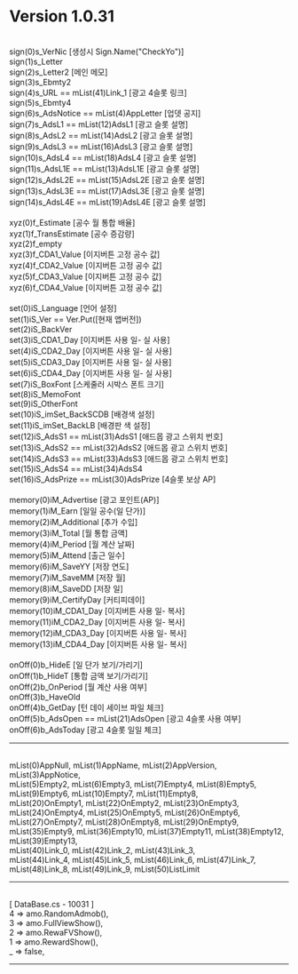 # Version 1.0.31
<br>sign(0)s_VerNic [생성시 Sign.Name("CheckYo")]
<br>sign(1)s_Letter
<br>sign(2)s_Letter2 [메인 메모]
<br>sign(3)s_Ebmty2
<br>sign(4)s_URL == mList(41)Link_1 [광고 4슬롯 링크]
<br>sign(5)s_Ebmty4
<br>sign(6)s_AdsNotice == mList(4)AppLetter [업뎃 공지]
<br>sign(7)s_AdsL1 == mList(12)AdsL1 [광고 슬롯 설명]
<br>sign(8)s_AdsL2 == mList(14)AdsL2 [광고 슬롯 설명]
<br>sign(9)s_AdsL3 == mList(16)AdsL3 [광고 슬롯 설명]
<br>sign(10)s_AdsL4 == mList(18)AdsL4 [광고 슬롯 설명]
<br>sign(11)s_AdsL1E == mList(13)AdsL1E [광고 슬롯 설명]
<br>sign(12)s_AdsL2E == mList(15)AdsL2E [광고 슬롯 설명]
<br>sign(13)s_AdsL3E == mList(17)AdsL3E [광고 슬롯 설명]
<br>sign(14)s_AdsL4E == mList(19)AdsL4E [광고 슬롯 설명]
<br>
<br>xyz(0)f_Estimate [공수 월 통합 배율]
<br>xyz(1)f_TransEstimate [공수 증감량]
<br>xyz(2)f_empty
<br>xyz(3)f_CDA1_Value [이지버튼 고정 공수 값]
<br>xyz(4)f_CDA2_Value [이지버튼 고정 공수 값]
<br>xyz(5)f_CDA3_Value [이지버튼 고정 공수 값]
<br>xyz(6)f_CDA4_Value [이지버튼 고정 공수 값]
<br>
<br>set(0)iS_Language [언어 설정]
<br>set(1)iS_Ver == Ver.Put([현재 앱버전])
<br>set(2)iS_BackVer
<br>set(3)iS_CDA1_Day [이지버튼 사용 일- 실 사용]
<br>set(4)iS_CDA2_Day [이지버튼 사용 일- 실 사용]
<br>set(5)iS_CDA3_Day [이지버튼 사용 일- 실 사용]
<br>set(6)iS_CDA4_Day [이지버튼 사용 일- 실 사용]
<br>set(7)iS_BoxFont [스케줄러 시박스 폰트 크기]
<br>set(8)iS_MemoFont 
<br>set(9)iS_OtherFont
<br>set(10)iS_imSet_BackSCDB [배경색 설정]
<br>set(11)iS_imSet_BackLB [배경판 색 설정]
<br>set(12)iS_AdsS1 == mList(31)AdsS1 [애드몹 광고 스위치 번호]
<br>set(13)iS_AdsS2 == mList(32)AdsS2 [애드몹 광고 스위치 번호]
<br>set(14)iS_AdsS3 == mList(33)AdsS3 [애드몹 광고 스위치 번호]
<br>set(15)iS_AdsS4 == mList(34)AdsS4
<br>set(16)iS_AdsPrize == mList(30)AdsPrize [4슬롯 보상 AP]
<br>
<br>memory(0)iM_Advertise [광고 포인트(AP)]
<br>memory(1)iM_Earn [일일 공수(일 단가)]
<br>memory(2)iM_Additional [추가 수입]
<br>memory(3)iM_Total [월 통합 금액]
<br>memory(4)iM_Period [월 계산 날짜]
<br>memory(5)iM_Attend [출근 일수]
<br>memory(6)iM_SaveYY [저장 연도]
<br>memory(7)iM_SaveMM [저장 월]
<br>memory(8)iM_SaveDD [저장 일]
<br>memory(9)iM_CertifyDay [커티피데이]
<br>memory(10)iM_CDA1_Day [이지버튼 사용 일- 복사]
<br>memory(11)iM_CDA2_Day [이지버튼 사용 일- 복사]
<br>memory(12)iM_CDA3_Day [이지버튼 사용 일- 복사]
<br>memory(13)iM_CDA4_Day [이지버튼 사용 일- 복사]
<br>
<br>onOff(0)b_HideE [일 단가 보기/가리기]
<br>onOff(1)b_HideT [통합 금액 보기/가리기]
<br>onOff(2)b_OnPeriod [월 계산 사용 여부]
<br>onOff(3)b_HaveOld
<br>onOff(4)b_GetDay [턴 데이 세이브 파일 체크]
<br>onOff(5)b_AdsOpen == mList(21)AdsOpen [광고 4슬롯 사용 여부]
<br>onOff(6)b_AdsToday [광고 4슬롯 일일 체크]
<br><hr>
<br>mList(0)AppNull, mList(1)AppName, mList(2)AppVersion, mList(3)AppNotice, 
<br>mList(5)Empty2, mList(6)Empty3, mList(7)Empty4, mList(8)Empty5, 
<br>mList(9)Empty6, mList(10)Empty7, mList(11)Empty8, 
<br>mList(20)OnEmpty1, mList(22)OnEmpty2, mList(23)OnEmpty3, 
<br>mList(24)OnEmpty4, mList(25)OnEmpty5, mList(26)OnEmpty6, 
<br>mList(27)OnEmpty7, mList(28)OnEmpty8, mList(29)OnEmpty9,
<br>mList(35)Empty9, mList(36)Empty10, mList(37)Empty11, mList(38)Empty12, mList(39)Empty13, 
<br>mList(40)Link_0, mList(42)Link_2, mList(43)Link_3, 
<br>mList(44)Link_4, mList(45)Link_5, mList(46)Link_6, mList(47)Link_7, 
<br>mList(48)Link_8, mList(49)Link_9, mList(50)ListLimit
<br><hr>
<br>[ DataBase.cs - 10031 ]
<br>4 => amo.RandomAdmob(),
<br>3 => amo.FullViewShow(),
<br>2 => amo.RewaFVShow(),
<br>1 => amo.RewardShow(),
<br>_ => false,
<br><hr>

